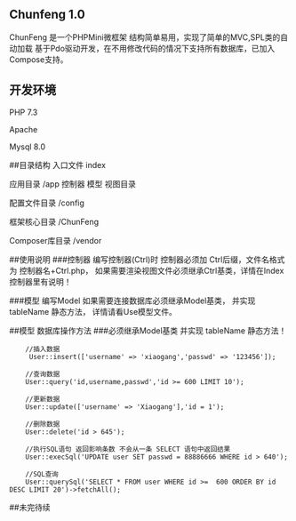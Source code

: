 ## Chunfeng 1.0

ChunFeng 是一个PHPMini微框架 结构简单易用，实现了简单的MVC,SPL类的自动加载 基于Pdo驱动开发，在不用修改代码的情况下支持所有数据库，已加入Compose支持。



## 开发环境
PHP 7.3


Apache

Mysql 8.0


##目录结构
入口文件 index

应用目录 /app  控制器 模型 视图目录

配置文件目录 /config

框架核心目录 /ChunFeng

Composer库目录 /vendor


##使用说明
###控制器
编写控制器(Ctrl)时 控制器必须加 Ctrl后缀，文件名格式为 控制器名+Ctrl.php， 如果需要渲染视图文件必须继承Ctrl基类，详情在Index控制器里有说明！

###模型
编写Model 如果需要连接数据库必须继承Model基类， 并实现 tableName 静态方法， 详情请看Use模型文件。


##模型 数据库操作方法
###必须继承Model基类  并实现 tableName 静态方法！

    	//插入数据
	     User::insert(['username' => 'xiaogang','passwd' => '123456']);

	    //查询数据
	    User::query('id,username,passwd','id >= 600 LIMIT 10');

	    //更新数据
	    User::update(['username' => 'Xiaogang'],'id = 1');

	    //删除数据
	    User::delete('id > 645');

	    //执行SQL语句 返回影响条数 不会从一条 SELECT 语句中返回结果
	    User::execSql('UPDATE user SET passwd = 88886666 WHERE id > 640');

	    //SQL查询
	    User::querySql('SELECT * FROM user WHERE id >=  600 ORDER BY id DESC LIMIT 20')->fetchAll();


##未完待续
